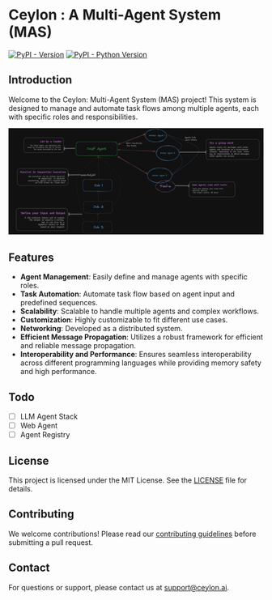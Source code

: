 # Ceylon : A Multi-Agent System (MAS)

[![PyPI - Version](https://img.shields.io/pypi/v/ceylon.svg)](https://pypi.org/project/ceylon)
[![PyPI - Python Version](https://img.shields.io/pypi/pyversions/ceylon.svg)](https://pypi.org/project/ceylon)

## Introduction

Welcome to the Ceylon: Multi-Agent System (MAS) project! This system is designed to manage and automate task flows among
multiple agents, each with specific roles and responsibilities.

![img.png](docs/images/img.png)

## Features

- **Agent Management**: Easily define and manage agents with specific roles.
- **Task Automation**: Automate task flow based on agent input and predefined sequences.
- **Scalability**: Scalable to handle multiple agents and complex workflows.
- **Customization**: Highly customizable to fit different use cases.
- **Networking**: Developed as a distributed system.
- **Efficient Message Propagation**: Utilizes a robust framework for efficient and reliable message propagation.
- **Interoperability and Performance**: Ensures seamless interoperability across different programming languages while
  providing memory safety and high performance.

## Todo

- [ ] LLM Agent Stack
- [ ] Web Agent
- [ ] Agent Registry

## License

This project is licensed under the MIT License. See the [LICENSE](LICENSE) file for details.

## Contributing

We welcome contributions! Please read our [contributing guidelines](CONTRIBUTING.md) before submitting a pull request.

## Contact

For questions or support, please contact us at [support@ceylon.ai](mailto:support@ceylon.ai).